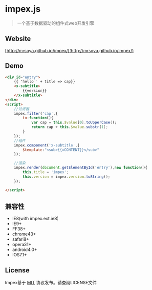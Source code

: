 # impex.js

> 一个基于数据驱动的组件式web开发引擎

## Website
[http://mrsoya.github.io/impex/](http://mrsoya.github.io/impex/)

## Demo

```html
<div id="entry">
    {{ 'hello ' + title => cap}}
    <x-subtitle>
        {{version}}
    </x-subtitle>
</div>
<script>
	//过滤器
    impex.filter('cap',{
        to:function(){
            var cap = this.$value[0].toUpperCase();
            return cap + this.$value.substr(1);
        }
    });
    //组件
    impex.component('x-subtitle',{
        $template:"<sub>{{=CONTENT}}</sub>"
    });

    //渲染
    impex.render(document.getElementById('entry'),new function(){
        this.title = 'impex';
        this.version = impex.version.toString();
    });

</script>
```

## 兼容性
* IE8(with impex.ext.ie8)
* IE9+
* FF38+
* chrome43+
* safari8+
* opera31+
* android4.0+
* IOS7.1+

## License

Impex基于 [MIT](http://opensource.org/licenses/MIT) 协议发布。请查阅LICENSE文件
